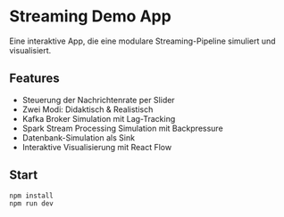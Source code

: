 # Streaming Demo App

Eine interaktive App, die eine modulare Streaming-Pipeline simuliert und visualisiert.

## Features

- Steuerung der Nachrichtenrate per Slider
- Zwei Modi: Didaktisch & Realistisch
- Kafka Broker Simulation mit Lag-Tracking
- Spark Stream Processing Simulation mit Backpressure
- Datenbank-Simulation als Sink
- Interaktive Visualisierung mit React Flow

## Start

```bash
npm install
npm run dev
```